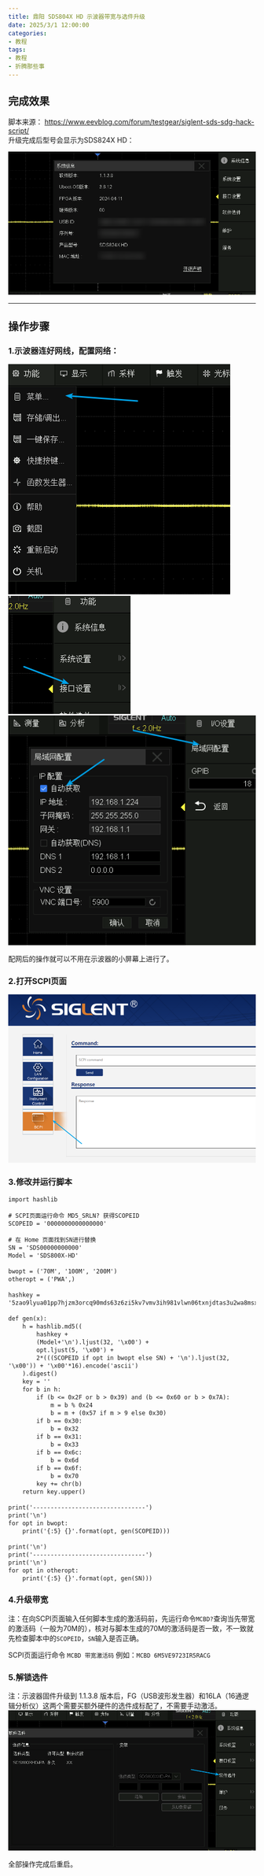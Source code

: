 ```yaml
---
title: 鼎阳 SDS804X HD 示波器带宽与选件升级
date: 2025/3/1 12:00:00
categories:
- 教程
tags:
- 教程
- 折腾那些事
---
```


## 完成效果

脚本来源： https://www.eevblog.com/forum/testgear/siglent-sds-sdg-hack-script/  
升级完成后型号会显示为SDS824X HD：  

![1.png](/pictures/SDS804X-HD-Upgrade/1.png)  

-------

<!--more--> 

## 操作步骤

### 1.示波器连好网线，配置网络：  

![2.png](/pictures/SDS804X-HD-Upgrade/2.png)  
![3.png](/pictures/SDS804X-HD-Upgrade/3.png)  
![4.png](/pictures/SDS804X-HD-Upgrade/4.png)  

配网后的操作就可以不用在示波器的小屏幕上进行了。  

### 2.打开SCPI页面
![5.png](/pictures/SDS804X-HD-Upgrade/5.png)  

### 3.修改并运行脚本

```
import hashlib

# SCPI页面运行命令 MD5_SRLN? 获得SCOPEID
SCOPEID = '0000000000000000'

# 在 Home 页面找到SN进行替换
SN = 'SDS00000000000'
Model = 'SDS800X-HD'

bwopt = ('70M', '100M', '200M')
otheropt = ('PWA',)

hashkey = '5zao9lyua01pp7hjzm3orcq90mds63z6zi5kv7vmv3ih981vlwn06txnjdtas3u2wa8msx61i12ueh14t7kqwsfskg032nhyuy1d9vv2wm925rd18kih9xhkyilobbgy'

def gen(x):
    h = hashlib.md5((
        hashkey +
        (Model+'\n').ljust(32, '\x00') +
        opt.ljust(5, '\x00') +
        2*(((SCOPEID if opt in bwopt else SN) + '\n').ljust(32, '\x00')) + '\x00'*16).encode('ascii')
    ).digest()
    key = ''
    for b in h:
        if (b <= 0x2F or b > 0x39) and (b <= 0x60 or b > 0x7A):
            m = b % 0x24
            b = m + (0x57 if m > 9 else 0x30)
        if b == 0x30:
            b = 0x32
        if b == 0x31:
            b = 0x33
        if b == 0x6c:
            b = 0x6d
        if b == 0x6f:
            b = 0x70
        key += chr(b)
    return key.upper()

print('--------------------------------')
print('\n')
for opt in bwopt:
    print('{:5} {}'.format(opt, gen(SCOPEID)))

print('\n')
print('--------------------------------')
print('\n')
for opt in otheropt:
    print('{:5} {}'.format(opt, gen(SN)))

```

### 4.升级带宽
注：在向SCPI页面输入任何脚本生成的激活码前，先运行命令`MCBD?`查询当先带宽的激活码（一般为70M的），核对与脚本生成的70M的激活码是否一致，不一致就先检查脚本中的`SCOPEID`，`SN`输入是否正确。  

SCPI页面运行命令 `MCBD 带宽激活码` 例如：`MCBD 6M5VE9723IR5RACG`

### 5.解锁选件
注：示波器固件升级到 1.1.3.8 版本后，FG（USB波形发生器）和16LA（16通逻辑分析仪）这两个需要买额外硬件的选件成标配了，不需要手动激活。  
![6.png](/pictures/SDS804X-HD-Upgrade/6.png)  

全部操作完成后重启。